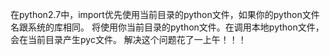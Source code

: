 在python2.7中，import优先使用当前目录的python文件，如果你的python文件名跟系统的库相同。
将使用你当前目录的python文件。在调用本地python文件，会在当前目录产生pyc文件。
解决这个问题花了一上午！！！
